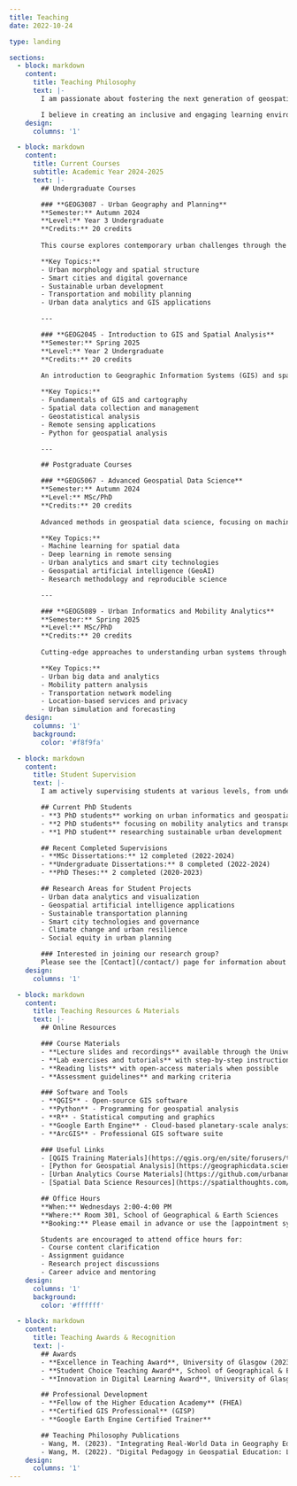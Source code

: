 ```yaml
---
title: Teaching
date: 2022-10-24

type: landing

sections:
  - block: markdown
    content:
      title: Teaching Philosophy
      text: |-
        I am passionate about fostering the next generation of geospatial data scientists and urban researchers. My teaching approach emphasizes hands-on learning, critical thinking, and the practical application of theoretical concepts to real-world urban challenges.

        I believe in creating an inclusive and engaging learning environment where students can explore the intersection of geography, data science, and urban planning through innovative methodologies and cutting-edge technologies.
    design:
      columns: '1'

  - block: markdown
    content:
      title: Current Courses
      subtitle: Academic Year 2024-2025
      text: |-
        ## Undergraduate Courses

        ### **GEOG3087 - Urban Geography and Planning**
        **Semester:** Autumn 2024  
        **Level:** Year 3 Undergraduate  
        **Credits:** 20 credits  
        
        This course explores contemporary urban challenges through the lens of geographical analysis and planning theory. Students examine urbanization processes, spatial patterns, and policy interventions in cities worldwide.

        **Key Topics:**
        - Urban morphology and spatial structure
        - Smart cities and digital governance
        - Sustainable urban development
        - Transportation and mobility planning
        - Urban data analytics and GIS applications

        ---

        ### **GEOG2045 - Introduction to GIS and Spatial Analysis**
        **Semester:** Spring 2025  
        **Level:** Year 2 Undergraduate  
        **Credits:** 20 credits  
        
        An introduction to Geographic Information Systems (GIS) and spatial analysis techniques. Students learn to collect, analyze, and visualize spatial data using industry-standard software and programming tools.

        **Key Topics:**
        - Fundamentals of GIS and cartography
        - Spatial data collection and management
        - Geostatistical analysis
        - Remote sensing applications
        - Python for geospatial analysis

        ---

        ## Postgraduate Courses

        ### **GEOG5067 - Advanced Geospatial Data Science**
        **Semester:** Autumn 2024  
        **Level:** MSc/PhD  
        **Credits:** 20 credits  
        
        Advanced methods in geospatial data science, focusing on machine learning, big data analytics, and artificial intelligence applications in geographical research.

        **Key Topics:**
        - Machine learning for spatial data
        - Deep learning in remote sensing
        - Urban analytics and smart city technologies
        - Geospatial artificial intelligence (GeoAI)
        - Research methodology and reproducible science

        ---

        ### **GEOG5089 - Urban Informatics and Mobility Analytics**
        **Semester:** Spring 2025  
        **Level:** MSc/PhD  
        **Credits:** 20 credits  
        
        Cutting-edge approaches to understanding urban systems through big data analytics, focusing on human mobility, transportation networks, and urban dynamics.

        **Key Topics:**
        - Urban big data and analytics
        - Mobility pattern analysis
        - Transportation network modeling
        - Location-based services and privacy
        - Urban simulation and forecasting
    design:
      columns: '1'
      background:
        color: '#f8f9fa'

  - block: markdown
    content:
      title: Student Supervision
      text: |-
        I am actively supervising students at various levels, from undergraduate dissertations to PhD theses. My research group welcomes students interested in:

        ## Current PhD Students
        - **3 PhD students** working on urban informatics and geospatial AI
        - **2 PhD students** focusing on mobility analytics and transportation planning
        - **1 PhD student** researching sustainable urban development

        ## Recent Completed Supervisions
        - **MSc Dissertations:** 12 completed (2022-2024)
        - **Undergraduate Dissertations:** 8 completed (2022-2024)
        - **PhD Theses:** 2 completed (2020-2023)

        ## Research Areas for Student Projects
        - Urban data analytics and visualization
        - Geospatial artificial intelligence applications
        - Sustainable transportation planning
        - Smart city technologies and governance
        - Climate change and urban resilience
        - Social equity in urban planning

        ### Interested in joining our research group?
        Please see the [Contact](/contact/) page for information about PhD opportunities and application procedures.
    design:
      columns: '1'

  - block: markdown
    content:
      title: Teaching Resources & Materials
      text: |-
        ## Online Resources

        ### Course Materials
        - **Lecture slides and recordings** available through the University's VLE
        - **Lab exercises and tutorials** with step-by-step instructions
        - **Reading lists** with open-access materials when possible
        - **Assessment guidelines** and marking criteria

        ### Software and Tools
        - **QGIS** - Open-source GIS software
        - **Python** - Programming for geospatial analysis
        - **R** - Statistical computing and graphics
        - **Google Earth Engine** - Cloud-based planetary-scale analysis
        - **ArcGIS** - Professional GIS software suite

        ### Useful Links
        - [QGIS Training Materials](https://qgis.org/en/site/forusers/trainingmaterial/)
        - [Python for Geospatial Analysis](https://geographicdata.science/book/intro.html)
        - [Urban Analytics Course Materials](https://github.com/urbananalytics)
        - [Spatial Data Science Resources](https://spatialthoughts.com/)

        ## Office Hours
        **When:** Wednesdays 2:00-4:00 PM  
        **Where:** Room 301, School of Geographical & Earth Sciences  
        **Booking:** Please email in advance or use the [appointment system](https://calendly.com)

        Students are encouraged to attend office hours for:
        - Course content clarification
        - Assignment guidance
        - Research project discussions
        - Career advice and mentoring
    design:
      columns: '1'
      background:
        color: '#ffffff'

  - block: markdown
    content:
      title: Teaching Awards & Recognition
      text: |-
        ## Awards
        - **Excellence in Teaching Award**, University of Glasgow (2023)
        - **Student Choice Teaching Award**, School of Geographical & Earth Sciences (2022)
        - **Innovation in Digital Learning Award**, University of Glasgow (2021)

        ## Professional Development
        - **Fellow of the Higher Education Academy** (FHEA)
        - **Certified GIS Professional** (GISP)
        - **Google Earth Engine Certified Trainer**

        ## Teaching Philosophy Publications
        - Wang, M. (2023). "Integrating Real-World Data in Geography Education." *Journal of Geography in Higher Education*, 47(2), 234-251.
        - Wang, M. (2022). "Digital Pedagogy in Geospatial Education: Lessons from the Pandemic." *Transactions in GIS*, 26(4), 1567-1582.
    design:
      columns: '1'
---
```

